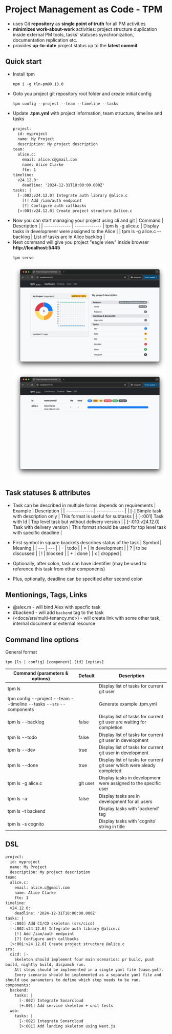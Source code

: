 # Project Management as Code - TPM
  * uses Git **repository** as **single point of truth** for all PM activities
  * **minimizes work-about-work** activities: project structure duplication inside external PM tools, tasks' statuses synchronization, documentation replication etc.
  * provides **up-to-date** project status up to the **latest commit**

## Quick start

* Install tpm
  ```
  npm i -g tln-pm@0.13.0
  ```
* Goto you project git repository root folder and create initial config
  ```
  tpm config --project --team --timeline --tasks
  ```
* Update **.tpm.yml** with project information, team structure, timeline and tasks
  ```
  project:
    id: myproject
    name: My Project
    description: My project description
  team:
    alice.c:
      email: alice.c@gmail.com
      name: Alice Clarke
      fte: 1
  timeline:
    v24.12.0:
      deadline: '2024-12-31T18:00:00.000Z'
  tasks: |
    [-:002:v24.12.0] Integrate auth library @alice.c
      [!] Add /iam/auth endpoint
      [?] Configure auth callbacks
    [>:001:v24.12.0] Create project structure @alice.c
  ```
* Now you can start managing your project using cli and git
  | Command | Description |
  | ------------- | -------------
  | tpm ls -g alice.c | Display tasks in developmenr were assigned to the Alice |
  | tpm ls -g alice.c --backlog | List of tasks are in Alice backlog |
* Next command will give you project "eagle view" inside browser **http://localhost:5445**
  ```
  tpm serve
  ```
  ![Dashboard](tpm-01.png)
  ![Team](tpm-02.png)

## Task statuses & attributes
  * Task can be described in multiple forms depends on requirements
    | Example  | Description |
    | ------------- | ------------- |
    | [-] Simple task with description only | This format is useful for subtasks |
    | [-:001] Task with Id | Top level task but without delivery version |
    | [-:010:v24.12.0] Task with delivery version | This format should be used for top level task with specific deadline |
  
  * First symbol in square brackets describes status of the task
    | Symbol | Meaning         |
    | ---    | ---             |
    | -      | todo            |
    | >      | in development  |
    | ?      | to be discussed |
    | !      | blocked         |
    | +      | done            |
    | x      | dropped         |
  * Optionally, after colon, task can have identifier (may be used to reference this task from other components)
  * Plus, optionally, deadline can be specified after second colon 

## Mentionings, Tags, Links
  * @alex.m - will bind Alex with specfic task
  * #backend - will add `backend` tag to the task
  * (\<docs/srs/multi-tenancy.md\>) - will create link with some other task, internal document or external resource 

## Command line options
General format
```
tpm [ls | config] [component] [id] [optios]
```
| Command (parameters & options)  | Default | Description |
| ------------- | ------------- | ------------- |
| tpm ls | | Display list of tasks for current git user |
| tpm config --project --team --timeline --tasks --srs --components | | Generate example .tpm.yml |
| tpm ls --backlog | false | Display list of tasks for current git user are waiting for completion |
| tpm ls --todo | false | Display list of tasks for current git user in development |
| tpm ls --dev | true | Display list of tasks for current git user in development |
| tpm ls --done | true | Display list of tasks for current git user which were aleady completed |
| tpm ls -g alice.c | git user |  Display tasks in developmenr were assigned to the specific user |
| tpm ls -a | false | Display tasks are in development for all users |
| tpm ls -t backend | | Display tasks with 'backend' tag |
| tpm ls -s cognito | | Display tasks with 'cognito' string in title |

## DSL
```
project:
  id: myproject
  name: My Project
  description: My project description
team:
  alice.c:
    email: alice.c@gmail.com
    name: Alice Clarke
    fte: 1
timeline:
  v24.12.0:
    deadline: '2024-12-31T18:00:00.000Z'
tasks: |
  [-:003] Add CI/CD skeleton (srs/cicd)
  [-:002:v24.12.0] Integrate auth library @alice.c
    [!] Add /iam/auth endpoint
    [?] Configure auth callbacks
  [>:001:v24.12.0] Create project structure @alice.c
srs:
  cicd: |-
    Skeleton should implement four main scenarios: pr build, push build, nightly build, dispamch run.
    All steps should be implemented in a single yaml file (base.yml).
    Every scenario should be implemented as a separate yaml file and should use parameters to define which step needs to be run.
components:
  backend:
    tasks: |
      [-:002] Integrate Sonarcloud
      [+:001] Add service skeleton + unit tests
  web:
    tasks: |
      [-:002] Integrate Sonarcloud
      [>:001] Add landing skeleton using Next.js
```  
